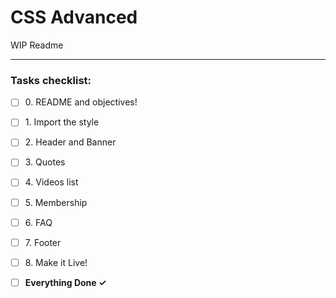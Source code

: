 # CSS Advanced

WIP Readme


---

### Tasks checklist:
[//]: # ("​" comes before every number because otherwise the
numbers will be formatted like "i, ii, iii, iv, etc." instead
of "1, 2, 3, 4, etc." "​" is a zero-width space)
- [ ] ​0. README and objectives!
- [ ] ​1. Import the style
- [ ] ​2. Header and Banner
- [ ] ​3. Quotes
- [ ] ​4. Videos list
- [ ] ​5. Membership
- [ ] ​6. FAQ
- [ ] ​7. Footer
- [ ] ​8. Make it Live!


- [ ] **Everything Done ✓**
